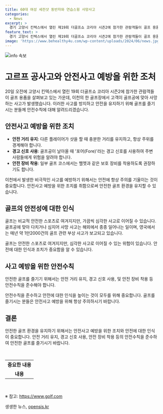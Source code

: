 ```yaml
---
title: 60대 여성 세컨샷 동반자와 연습스윙 사망사고
categories:
  - News
excerpt: >
  경기 고양시 킨텍스에서 열린 제19회 더골프쇼 코리아 시즌2에 참가한 관람객들이 골프 용품을 살펴보고 있다. 한편, 경기 이천의 한 골프장에서 골프공에 맞아 심각한 사고가 발생해 경찰이 수사에 착수했다. 사건 당시 목격자와 관계자들을 상대로 사고 경위를 조사 중이며, 골프 공에 의한 사고가 해외에서 종종 발생함에 주의를 요청하고 있다. 골프를 즐기는 이들은 안전 거리 유지와 경고 신호 사용, 안전 장비 착용에 항상 주의해야 한다.
feature_text: >
  경기 고양시 킨텍스에서 열린 제19회 더골프쇼 코리아 시즌2에 참가한 관람객들이 골프 용품을 살펴보고 있다. 한편, 경기 이천의 한 골프장에서 골프공에 맞아 심각한 사고가 발생해 경찰이 수사에 착수했다. 사건 당시 목격자와 관계자들을 상대로 사고 경위를 조사 중이며, 골프 공에 의한 사고가 해외에서 종종 발생함에 주의를 요청하고 있다. 골프를 즐기는 이들은 안전 거리 유지와 경고 신호 사용, 안전 장비 착용에 항상 주의해야 한다.
image: 'https://www.behealthy4u.com/wp-content/uploads/2024/06/news.jpg'
---
```


<p><img src="https://www.behealthy4u.com/wp-content/uploads/2024/06/news.jpg" alt="info 속보" /></p>

<h1>고르프 공사고와 안전사고 예방을 위한 조처</h1>

<p>20일 오전에 고양시 킨텍스에서 열린 19회 더골프쇼 코리아 시즌2에 참가한 관람객들이 골프 용품을 살펴보고 있는 가운데, 이천의 한 골프장에서 고객이 골프공에 맞아 사망하는 사고가 발생했습니다. 이러한 사고를 방지하고 안전을 유지하기 위해 골프를 즐기시는 분들께 안전수칙에 대해 알려드리겠습니다.</p>

<h2 data-ke-size="size26">안전사고 예방을 위한 조치</h2>

<ul>
    <li><b>안전 거리 유지</b>: 다른 플레이어가 샷을 할 때 충분한 거리를 유지하고, 항상 주위를 경계해야 합니다.</li>
    <li><b>경고 신호 사용</b>: 골프공이 날아올 때 '포어(Fore)'라는 경고 신호를 사용하여 주변 사람들에게 위험을 알려야 합니다.</li>
    <li><b>안전 장비 착용</b>: 일부 골프 코스에서는 헬멧과 같은 보호 장비를 착용하도록 권장하기도 합니다.</li>
</ul>

<p>이천에서 발생한 비극적인 사고를 예방하기 위해서는 안전에 항상 주의를 기울이는 것이 중요합니다. 안전사고 예방을 위한 조치를 취함으로써 안전한 골프 환경을 유지할 수 있습니다.</p>

<h2 data-ke-size="size26">골프의 안전성에 대한 인식</h2>

<p data-ke-size="size16">골프는 비교적 안전한 스포츠로 여겨지지만, 가끔씩 심각한 사고로 이어질 수 있습니다. 골프공에 맞아 다치거나 심지어 사망 사고는 해외에서 종종 일어나는 일이며, 영국에서는 매년 약 1만2000건의 골프 관련 부상 사고가 보고되고 있습니다.</p>

<p>골프는 안전한 스포츠로 여겨지지만, 심각한 사고로 이어질 수 있는 위험이 있습니다. 안전에 대한 인식과 조치가 중요함을 알 수 있습니다.</p>

<h2 data-ke-size="size26">사고 예방을 위한 안전수칙</h2>

<p data-ke-size="size16">안전한 골프를 즐기기 위해서는 안전 거리 유지, 경고 신호 사용, 및 안전 장비 착용 등 안전수칙을 준수해야 합니다.</p>

<p>안전수칙을 준수하고 안전에 대한 인식을 높이는 것이 모두를 위해 중요합니다. 골프를 즐기시는 분들은 안전사고 예방을 위해 항상 주의하시기 바랍니다.</p>

<h2 data-ke-size="size26">결론</h2>

<p>안전한 골프 환경을 유지하기 위해서는 안전사고 예방을 위한 조치와 안전에 대한 인식이 중요합니다. 안전 거리 유지, 경고 신호 사용, 안전 장비 착용 등의 안전수칙을 준수하여 안전한 골프를 즐기시기 바랍니다.</p>

<p data-ke-size="size16">&nbsp;</p>

<table>
<tbody>
<tr>
<td style="text-align: center; height: 17px;"><b>중요한 내용</b></td>
</tr>
<tr>
<td style="text-align: center; height: 17px;"><b>내용</b></td>
</tr>
</tbody>
</table>

<p data-ke-size="size16">&nbsp;</p>

<p>※ 참고: <a href="https://www.golf.com" target="_blank" rel="noopener">https://www.golf.com</a></p>
생생한 뉴스, <a href="https://opensis.kr" rel="dofollow">opensis.kr</a>


